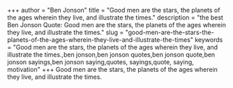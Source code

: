+++
author = "Ben Jonson"
title = "Good men are the stars, the planets of the ages wherein they live, and illustrate the times."
description = "the best Ben Jonson Quote: Good men are the stars, the planets of the ages wherein they live, and illustrate the times."
slug = "good-men-are-the-stars-the-planets-of-the-ages-wherein-they-live-and-illustrate-the-times"
keywords = "Good men are the stars, the planets of the ages wherein they live, and illustrate the times.,ben jonson,ben jonson quotes,ben jonson quote,ben jonson sayings,ben jonson saying,quotes, sayings,quote, saying, motivation"
+++
Good men are the stars, the planets of the ages wherein they live, and illustrate the times.
